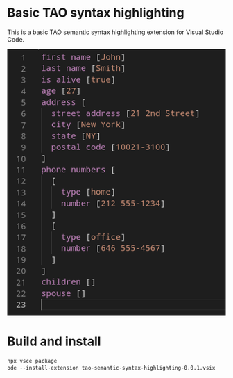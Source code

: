 # Basic TAO syntax highlighting

This is a basic TAO semantic syntax highlighting extension for Visual Studio Code.

![Screenshot](demo.png)

# Build and install

```
npx vsce package
ode --install-extension tao-semantic-syntax-highlighting-0.0.1.vsix
```